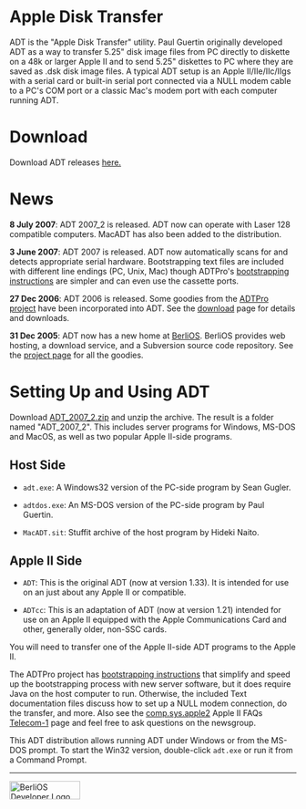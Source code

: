 Apple Disk Transfer
===================

ADT is the "Apple Disk Transfer" utility. Paul Guertin originally developed
ADT as a way to transfer 5.25" disk image files from PC directly to diskette
on a 48k or larger Apple II and to send 5.25" diskettes to PC where they are
saved as .dsk disk image files. A typical ADT setup is an Apple II/IIe/IIc/IIgs
with a serial card or built-in serial port connected via a NULL modem cable to
a PC's COM port or a classic Mac's modem port with each computer running ADT.

Download
========
Download ADT releases [here.](http://developer.berlios.de/project/showfiles.php?group_id=5617)

News
====
**8 July 2007**: ADT 2007_2 is released.  ADT now can operate with
Laser 128 compatible computers.  MacADT has also been added to the 
distribution.

**3 June 2007**: ADT 2007 is released.  ADT now automatically scans for
and detects appropriate serial hardware.  Bootstrapping text files are
included with different line endings (PC, Unix, Mac) though ADTPro's
[bootstrapping instructions](http://adtpro.sourceforge.net/bootstrap.html#Bootstrapping%20DOS)
are simpler and can even use the cassette ports.

**27 Dec 2006**: ADT 2006 is released.  Some goodies from the 
[ADTPro project](http://adtpro.sourceforge.net/) have been incorporated
into ADT.  See the
[download](http://developer.berlios.de/project/showfiles.php?group_id=5617)
page for details and downloads.

**31 Dec 2005**: ADT now has a new home at
[BerliOS](http://developer.berlios.de/). BerliOS provides web hosting, a
download service, and a Subversion source code repository. See the [project
page](http://developer.berlios.de/projects/adt/) for all the goodies.

Setting Up and Using ADT
========================

Download [ADT\_2007\_2.zip](http://download.berlios.de/adt/ADT_2007_2.zip) and
unzip the archive. The result is a folder named "ADT\_2007\_2". This includes
server programs for Windows, MS-DOS and MacOS, as well as two popular 
Apple II-side programs.

Host Side
-------

* `adt.exe`: A Windows32 version of the PC-side program by Sean Gugler.

* `adtdos.exe`: An MS-DOS version of the PC-side program by Paul Guertin.

* `MacADT.sit`: Stuffit archive of the host program by Hideki Naito.

Apple II Side
-------------

* `ADT`: This is the original ADT (now at version 1.33). It is intended for
  use on an just about any Apple II or compatible.

* `ADTcc`: This is an adaptation of ADT (now at version 1.21) intended 
  for use on an Apple II equipped with the Apple Communications Card 
  and other, generally older, non-SSC cards.

You will need to transfer one of the Apple II-side ADT programs to the Apple
II.

The ADTPro project has 
[bootstrapping instructions](http://adtpro.sourceforge.net/bootstrap.html#Bootstrapping%20DOS)
that simplify and speed up the bootstrapping process with new server
software, but it does require Java on the host computer to run. 
Otherwise, the included Text documentation files discuss how to set up a
NULL modem connection, do the transfer, and more.
Also see the [comp.sys.apple2](news:comp.sys.apple2) Apple II FAQs
[Telecom-1](http://home.swbell.net/rubywand/Csa2T1TCOM.html) page and feel
free to ask questions on the newsgroup.

This ADT distribution allows running ADT under Windows or from the MS-DOS
prompt. To start the Win32 version, double-click `adt.exe` or run it from a
Command Prompt.

---

<a href="http://developer.berlios.de" title="BerliOS Developer">
    <img src="http://developer.berlios.de/bslogo.php?group_id=5617"
        width="124px" height="32px" border="0" alt="BerliOS Developer Logo" />
</a>
